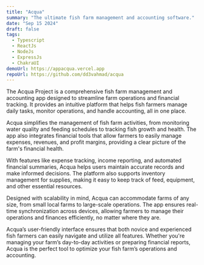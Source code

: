 ```yaml
---
title: "Acqua"
summary: "The ultimate fish farm management and accounting software."
date: "Sep 15 2024"
draft: false
tags:
  - Typescript
  - ReactJs
  - NodeJs
  - ExpressJs
  - ChakraUI
demoUrl: https://appacqua.vercel.app
repoUrl: https://github.com/dd3vahmad/acqua
---
```


The Acqua Project is a comprehensive fish farm management and accounting app designed to streamline farm operations and financial tracking. It provides an intuitive platform that helps fish farmers manage daily tasks, monitor operations, and handle accounting, all in one place.

Acqua simplifies the management of fish farm activities, from monitoring water quality and feeding schedules to tracking fish growth and health. The app also integrates financial tools that allow farmers to easily manage expenses, revenues, and profit margins, providing a clear picture of the farm's financial health.

With features like expense tracking, income reporting, and automated financial summaries, Acqua helps users maintain accurate records and make informed decisions. The platform also supports inventory management for supplies, making it easy to keep track of feed, equipment, and other essential resources.

Designed with scalability in mind, Acqua can accommodate farms of any size, from small local farms to large-scale operations. The app ensures real-time synchronization across devices, allowing farmers to manage their operations and finances efficiently, no matter where they are.

Acqua’s user-friendly interface ensures that both novice and experienced fish farmers can easily navigate and utilize all features. Whether you're managing your farm’s day-to-day activities or preparing financial reports, Acqua is the perfect tool to optimize your fish farm’s operations and accounting.
